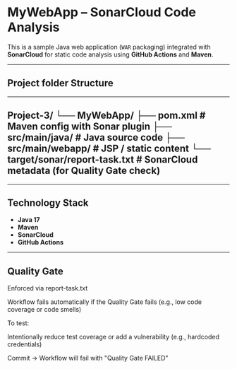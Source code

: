 # MyWebApp – SonarCloud Code Analysis

This is a sample Java web application (`WAR` packaging) integrated with **SonarCloud** for static code analysis using **GitHub Actions** and **Maven**.

---

## Project folder Structure
---
Project-3/
└── MyWebApp/
├── pom.xml # Maven config with Sonar plugin
├── src/main/java/ # Java source code
├── src/main/webapp/ # JSP / static content
└── target/sonar/report-task.txt # SonarCloud metadata (for Quality Gate check)
-------

---

## Technology Stack

- **Java 17**
- **Maven**
- **SonarCloud**
- **GitHub Actions**

---
## Quality Gate
Enforced via report-task.txt

Workflow fails automatically if the Quality Gate fails (e.g., low code coverage or code smells)

To test:

Intentionally reduce test coverage or add a vulnerability (e.g., hardcoded credentials)

Commit → Workflow will fail with "Quality Gate FAILED"
